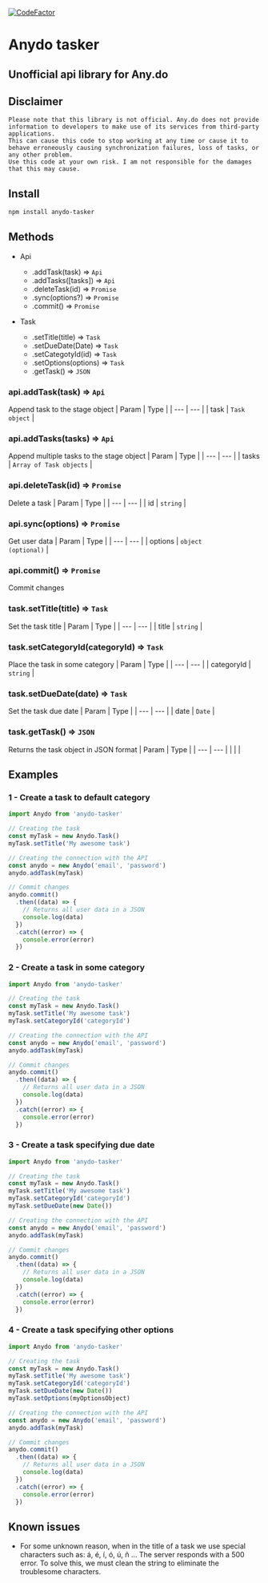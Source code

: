 [![CodeFactor](https://www.codefactor.io/repository/github/danitetus/anydo-tasker/badge)](https://www.codefactor.io/repository/github/danitetus/anydo-tasker)

# Anydo tasker

## Unofficial api library for Any.do

## Disclaimer

```
Please note that this library is not official. Any.do does not provide information to developers to make use of its services from third-party applications.
This can cause this code to stop working at any time or cause it to behave erroneously causing synchronization failures, loss of tasks, or any other problem.
Use this code at your own risk. I am not responsible for the damages that this may cause.
```

## Install

```bash
npm install anydo-tasker
```

## Methods

* Api
  * .addTask(task) => <code>Api</code>
  * .addTasks([tasks]) => <code>Api</code>
  * .deleteTask(id) => <code>Promise</code>
  * .sync(options?) => <code>Promise</code>
  * .commit() => <code>Promise</code>

* Task
  * .setTitle(title) => <code>Task</code>
  * .setDueDate(Date) => <code>Task</code>
  * .setCategotyId(id) => <code>Task</code>
  * .setOptions(options) => <code>Task</code>
  * .getTask() => <code>JSON</code>

### api.addTask(task) => <code>Api</code>

Append task to the stage object
| Param | Type |
| --- | --- |
| task | <code>Task object</code> |

### api.addTasks(tasks) => <code>Api</code>

Append multiple tasks to the stage object
| Param | Type |
| --- | --- |
| tasks | <code>Array of Task objects</code> |

### api.deleteTask(id) => <code>Promise</code>

Delete a task
| Param | Type |
| --- | --- |
| id | <code>string</code> |

### api.sync(options) => <code>Promise</code>

Get user data
| Param | Type |
| --- | --- |
| options | <code>object (optional)</code> |

### api.commit() => <code>Promise</code>

Commit changes

### task.setTitle(title) => <code>Task</code>

Set the task title
| Param | Type |
| --- | --- |
| title | <code>string</code> |

### task.setCategoryId(categoryId) => <code>Task</code>

Place the task in some category
| Param | Type |
| --- | --- |
| categoryId | <code>string</code> |

### task.setDueDate(date) => <code>Task</code>

Set the task due date
| Param | Type |
| --- | --- |
| date | <code>Date</code> |

### task.getTask() => <code>JSON</code>

Returns the task object in JSON format
| Param | Type |
| --- | --- |
|  |  |

## Examples

### 1 - Create a task to default category

```typescript
import Anydo from 'anydo-tasker'

// Creating the task
const myTask = new Anydo.Task()
myTask.setTitle('My awesome task')

// Creating the connection with the API
const anydo = new Anydo('email', 'password')
anydo.addTask(myTask)

// Commit changes
anydo.commit()
  .then((data) => {
    // Returns all user data in a JSON
    console.log(data)
  })
  .catch((error) => {
    console.error(error)
  })
```

### 2 - Create a task in some category

```typescript
import Anydo from 'anydo-tasker'

// Creating the task
const myTask = new Anydo.Task()
myTask.setTitle('My awesome task')
myTask.setCategoryId('categoryId')

// Creating the connection with the API
const anydo = new Anydo('email', 'password')
anydo.addTask(myTask)

// Commit changes
anydo.commit()
  .then((data) => {
    // Returns all user data in a JSON
    console.log(data)
  })
  .catch((error) => {
    console.error(error)
  })
```

### 3 - Create a task specifying due date

```typescript
import Anydo from 'anydo-tasker'

// Creating the task
const myTask = new Anydo.Task()
myTask.setTitle('My awesome task')
myTask.setCategoryId('categoryId')
myTask.setDueDate(new Date())

// Creating the connection with the API
const anydo = new Anydo('email', 'password')
anydo.addTask(myTask)

// Commit changes
anydo.commit()
  .then((data) => {
    // Returns all user data in a JSON
    console.log(data)
  })
  .catch((error) => {
    console.error(error)
  })
```

### 4 - Create a task specifying other options

```typescript
import Anydo from 'anydo-tasker'

// Creating the task
const myTask = new Anydo.Task()
myTask.setTitle('My awesome task')
myTask.setCategoryId('categoryId')
myTask.setDueDate(new Date())
myTask.setOptions(myOptionsObject)

// Creating the connection with the API
const anydo = new Anydo('email', 'password')
anydo.addTask(myTask)

// Commit changes
anydo.commit()
  .then((data) => {
    // Returns all user data in a JSON
    console.log(data)
  })
  .catch((error) => {
    console.error(error)
  })
```

## Known issues

* For some unknown reason, when in the title of a task we use special characters such as: á, é, í, ó, ú, ñ ... The server responds with a 500 error. To solve this, we must clean the string to eliminate the troublesome characters.
